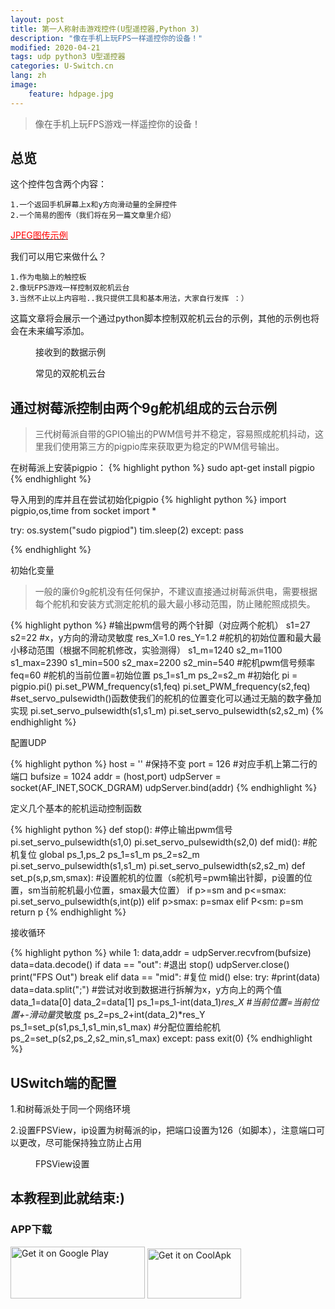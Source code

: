 ```yaml
---
layout: post
title: 第一人称射击游戏控件(U型遥控器,Python 3)
description: "像在手机上玩FPS一样遥控你的设备！"
modified: 2020-04-21
tags: udp python3 U型遥控器
categories: U-Switch.cn
lang: zh
image:
    feature: hdpage.jpg
---
```

>像在手机上玩FPS游戏一样遥控你的设备！


## 总览

这个控件包含两个内容：

    1.一个返回手机屏幕上x和y方向滑动量的全屏控件
    2.一个简易的图传（我们将在另一篇文章里介绍）
    
<a href="https://yanfeiwong.github.io//u-switch.cn/JPEG图传(U型遥控器,Python-3)/" target="_blank"><font color="red">JPEG图传示例</font></a>

我们可以用它来做什么？

    1.作为电脑上的触控板
    2.像玩FPS游戏一样控制双舵机云台
    3.当然不止以上内容啦..我只提供工具和基本用法，大家自行发挥 ：）

这篇文章将会展示一个通过python脚本控制双舵机云台的示例，其他的示例也将会在未来编写添加。

<figure class="half center">
	<a href="{{ site.url }}/images/u_FPS_cn/接收数据.png"> <img src="{{ site.url }}/images/u_FPS_cn/接收数据.png" alt=""></a>
    <figcaption>接收到的数据示例</figcaption>
</figure>

<figure class="half center">
	<a href="{{ site.url }}/images/u_FPS_cn/9G舵机云台.jpg"> <img src="{{ site.url }}/images/u_FPS_cn/9G舵机云台.jpg" alt=""></a>
    <figcaption>常见的双舵机云台</figcaption>
</figure>

## 通过树莓派控制由两个9g舵机组成的云台示例
>三代树莓派自带的GPIO输出的PWM信号并不稳定，容易照成舵机抖动，这里我们使用第三方的pigpio库来获取更为稳定的PWM信号输出。

在树莓派上安装pigpio：
{% highlight python %}
sudo apt-get install pigpio
{% endhighlight %}

导入用到的库并且在尝试初始化pigpio
{% highlight python %}
import pigpio,os,time
from socket import *

try:
    os.system("sudo pigpiod")
    tim.sleep(2)
except:
    pass
    
{% endhighlight %}

初始化变量
>一般的廉价9g舵机没有任何保护，不建议直接通过树莓派供电，需要根据每个舵机和安装方式测定舵机的最大最小移动范围，防止赌舵照成损失。

{% highlight python %}
#输出pwm信号的两个针脚（对应两个舵机）
s1=27
s2=22
#x，y方向的滑动灵敏度
res_X=1.0
res_Y=1.2
#舵机的初始位置和最大最小移动范围（根据不同舵机修改，实验测得）
s1_m=1240
s2_m=1100
s1_max=2390
s1_min=500
s2_max=2200
s2_min=540
#舵机pwm信号频率
feq=60
#舵机的当前位置=初始位置
ps_1=s1_m
ps_2=s2_m
#初始化
pi = pigpio.pi()
pi.set_PWM_frequency(s1,feq)
pi.set_PWM_frequency(s2,feq)
#set_servo_pulsewidth()函数使我们的舵机的位置变化可以通过无脑的数字叠加实现
pi.set_servo_pulsewidth(s1,s1_m) 
pi.set_servo_pulsewidth(s2,s2_m)
{% endhighlight %}

配置UDP

{% highlight python %}
host = '' #保持不变
port = 126 #对应手机上第二行的端口
bufsize = 1024 
addr = (host,port)
udpServer = socket(AF_INET,SOCK_DGRAM) 
udpServer.bind(addr)
{% endhighlight %}

定义几个基本的舵机运动控制函数

{% highlight python %}
def stop(): #停止输出pwm信号
    pi.set_servo_pulsewidth(s1,0)
    pi.set_servo_pulsewidth(s2,0)
def mid(): #舵机复位
    global ps_1,ps_2
    ps_1=s1_m
    ps_2=s2_m
    pi.set_servo_pulsewidth(s1,s1_m)
    pi.set_servo_pulsewidth(s2,s2_m)
def set_p(s,p,sm,smax): #设置舵机的位置（s舵机号=pwm输出针脚，p设置的位置，sm当前舵机最小位置，smax最大位置）
    if p>=sm and p<=smax:
        pi.set_servo_pulsewidth(s,int(p))
    elif p>smax:
        p=smax
    elif P<sm:
        p=sm
    return p
{% endhighlight %}

接收循环

{% highlight python %}
while 1:
        data,addr = udpServer.recvfrom(bufsize) 
        data=data.decode() 
        if data == "out": #退出
            stop()
            udpServer.close() 
            print("FPS Out")
            break
        elif data == "mid": #复位
            mid()
        else:
            try:
                #print(data)
                data=data.split(";")  #尝试对收到数据进行拆解为x，y方向上的两个值
                data_1=data[0]
                data_2=data[1]
                ps_1=ps_1-int(data_1)*res_X #当前位置=当前位置+-滑动量*灵敏度
                ps_2=ps_2+int(data_2)*res_Y
                ps_1=set_p(s1,ps_1,s1_min,s1_max) #分配位置给舵机
                ps_2=set_p(s2,ps_2,s2_min,s1_max)
            except:
                pass
exit(0)
{% endhighlight %}


## USwitch端的配置
1.和树莓派处于同一个网络环境

2.设置FPSView，ip设置为树莓派的ip，把端口设置为126（如脚本），注意端口可以更改，尽可能保持独立防止占用
<figure class="half center">
	<a href="{{ site.url }}/images/u_FPS_cn/FPS设置.jpg"> <img src="{{ site.url }}/images/u_FPS_cn/FPS设置.jpg" alt=""></a>
    <figcaption>FPSView设置</figcaption>
</figure>



## 本教程到此就结束:)
### APP下载
<a href='https://play.google.com/store/apps/details?id=com.typey.tool.uswitch&pcampaignid=MKT-Other-global-all-co-prtnr-py-PartBadge-Mar2515-1'><img alt='Get it on Google Play' src='https://play.google.com/intl/en_us/badges/images/generic/en_badge_web_generic.png' height="83" width="215"/></a>
<a href='https://www.coolapk.com/apk/188229'><img alt='Get it on CoolApk' src='{{ site.url }}/images/coolan.png' height="80" width="150"/></a>